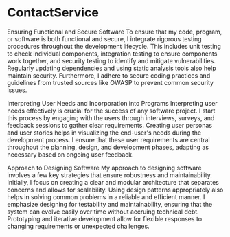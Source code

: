 # ContactService
Ensuring Functional and Secure Software
To ensure that my code, program, or software is both functional and secure, I integrate rigorous testing procedures throughout the development lifecycle. This includes unit testing to check individual components, integration testing to ensure components work together, and security testing to identify and mitigate vulnerabilities. Regularly updating dependencies and using static analysis tools also help maintain security. Furthermore, I adhere to secure coding practices and guidelines from trusted sources like OWASP to prevent common security issues.

Interpreting User Needs and Incorporation into Programs
Interpreting user needs effectively is crucial for the success of any software project. I start this process by engaging with the users through interviews, surveys, and feedback sessions to gather clear requirements. Creating user personas and user stories helps in visualizing the end-user's needs during the development process. I ensure that these user requirements are central throughout the planning, design, and development phases, adapting as necessary based on ongoing user feedback.

Approach to Designing Software
My approach to designing software involves a few key strategies that ensure robustness and maintainability. Initially, I focus on creating a clear and modular architecture that separates concerns and allows for scalability. Using design patterns appropriately also helps in solving common problems in a reliable and efficient manner. I emphasize designing for testability and maintainability, ensuring that the system can evolve easily over time without accruing technical debt. Prototyping and iterative development allow for flexible responses to changing requirements or unexpected challenges.
